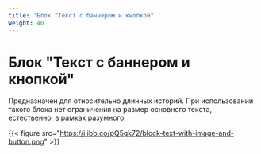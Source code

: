 ```yaml
---
title: 'Блок "Текст с баннером и кнопкой" '
weight: 40
---
```

# Блок "Текст с баннером и кнопкой" 

Предназначен для относительно длинных историй. При использовании такого блока нет ограничения на размер основного текста, естественно, в рамках разумного.

{{< figure src="https://i.ibb.co/pQ5qk72/block-text-with-image-and-button.png" >}}



